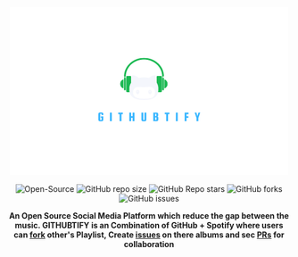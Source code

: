 <div align="center"> 
<img src="./logo.png" />

<!-- # GitHub + Spotify  -->
</div>

<div align="center">

   ![Open-Source](https://img.shields.io/badge/-OPEN--SOURCE-%236fff00?style=for-the-badge&logo=github)
   ![GitHub repo size](https://img.shields.io/github/repo-size/imaaquibali/githubtify?color=green&label=SIZE&logo=github&style=for-the-badge)
   ![GitHub Repo stars](https://img.shields.io/github/stars/imaaquibali/githubtify?color=%2381f200&logo=github&style=for-the-badge)
   ![GitHub forks](https://img.shields.io/github/forks/imaaquibali/githubtify?color=%2300c8ff&logo=github&style=for-the-badge)
   ![GitHub issues](https://img.shields.io/github/issues/imaaquibali/githubtify?color=%23f6ff00&logo=github&style=for-the-badge)

</div>

<div align="center">

**An Open Source Social Media Platform which reduce the gap between the music. GITHUBTIFY is an Combination of GitHub + Spotify where users can [fork](https://github.com/imaaquibali/githubtify/fork) other's Playlist, Create [issues](https://github.com/imaaquibali/githubtify/issues) on there albums and sec [PRs](https://github.com/imaaquibali/githubtify/pulls) for collaboration**
<br>
</div>
